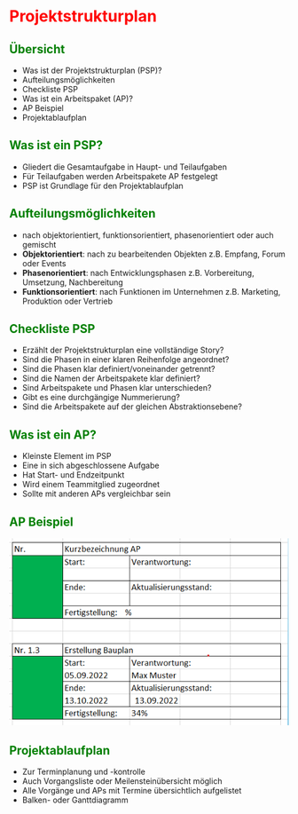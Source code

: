 <style>
h1 { color: Red }
h2 { color: green }
h3 { color: blue; background-color: white;}
h4 { color:red;}
h5 { color: yellow; background-color: black;}
h6 { color: hotpink;}
f{ color: red;
font-weight: bold;
text-decoration: underline;}
mono{font-family:"monospace"}

</style>

# Projektstrukturplan

## Übersicht

- Was ist der Projektstrukturplan (PSP)?
- Aufteilungsmöglichkeiten
- Checkliste PSP
- Was ist ein Arbeitspaket (AP)?
- AP Beispiel
- Projektablaufplan

## Was ist ein PSP?

- Gliedert die Gesamtaufgabe in Haupt- und Teilaufgaben 
- Für Teilaufgaben werden Arbeitspakete AP festgelegt
- PSP ist Grundlage für den Projektablaufplan

## Aufteilungsmöglichkeiten

- nach objektorientiert, funktionsorientiert, phasenorientiert oder auch gemischt
- **Objektorientiert**: nach zu bearbeitenden Objekten z.B. Empfang, Forum oder Events
- **Phasenorientiert**: nach Entwicklungsphasen z.B. Vorbereitung, Umsetzung, Nachbereitung
- **Funktionsorientiert**: nach Funktionen im Unternehmen z.B. Marketing, Produktion oder Vertrieb
  
## Checkliste PSP

- Erzählt der Projektstrukturplan eine vollständige Story?
- Sind die Phasen in einer klaren Reihenfolge angeordnet?
- Sind die Phasen klar definiert/voneinander getrennt?
- Sind die Namen der Arbeitspakete klar definiert?
- Sind Arbeitspakete und Phasen klar unterschieden?
- Gibt es eine durchgängige Nummerierung?
- Sind die Arbeitspakete auf der gleichen Abstraktionsebene?
  
## Was ist ein AP?

- Kleinste Element im PSP
- Eine in sich abgeschlossene Aufgabe
- Hat Start- und Endzeitpunkt
- Wird einem Teammitglied zugeordnet
- Sollte mit anderen APs vergleichbar sein

## AP Beispiel

![Alt text](img/apBeispiel.png)

## Projektablaufplan

- Zur Terminplanung und -kontrolle
- Auch Vorgangsliste oder Meilensteinübersicht möglich
- Alle Vorgänge und APs mit Termine übersichtlich aufgelistet
- Balken- oder Ganttdiagramm 